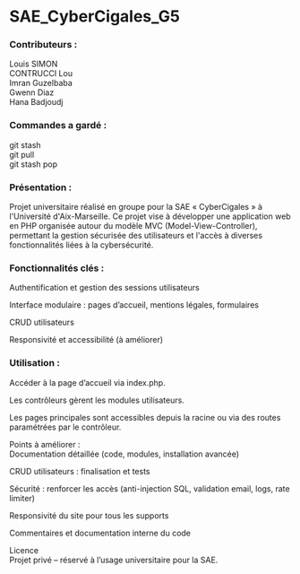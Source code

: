 # SAE_CyberCigales_G5
   
### Contributeurs :    
Louis SIMON   
CONTRUCCI Lou   
Imran Guzelbaba    
Gwenn Diaz    
Hana Badjoudj    
   
### Commandes a gardé :   
git stash   
git pull   
git stash pop   
   
### Présentation :    
Projet universitaire réalisé en groupe pour la SAE « CyberCigales » à l'Université d'Aix-Marseille. Ce projet vise à développer une application web en PHP organisée autour du modèle MVC (Model-View-Controller), permettant la gestion sécurisée des utilisateurs et l'accès à diverses fonctionnalités liées à la cybersécurité.   
   
### Fonctionnalités clés :    
Authentification et gestion des sessions utilisateurs    
   
Interface modulaire : pages d’accueil, mentions légales, formulaires   
   
CRUD utilisateurs   
   
Responsivité et accessibilité (à améliorer)   
   
### Utilisation :   
Accéder à la page d’accueil via index.php.   
   
Les contrôleurs gèrent les modules utilisateurs.    
   
Les pages principales sont accessibles depuis la racine ou via des routes paramétrées par le contrôleur.   
   
Points à améliorer :   
Documentation détaillée (code, modules, installation avancée)   
   
CRUD utilisateurs : finalisation et tests   
    
Sécurité : renforcer les accès (anti-injection SQL, validation email, logs, rate limiter)   
   
Responsivité du site pour tous les supports   
   
Commentaires et documentation interne du code   
   
Licence   
Projet privé – réservé à l’usage universitaire pour la SAE.   
